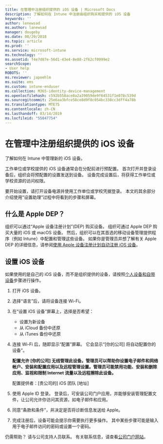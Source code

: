 ```yaml
---
title: 在管理中注册组织提供的 iOS 设备 | Microsoft Docs
description: 了解如何在 Intune 中注册由组织购买和提供的 iOS 设备
keywords: ''
author: lenewsad
ms.author: lanewsad
manager: dougeby
ms.date: 08/29/2018
ms.topic: article
ms.prod: ''
ms.service: microsoft-intune
ms.technology: ''
ms.assetid: f4e7d87e-56d1-43e4-8e88-2f62cf0999e2
searchScope:
- User help
ROBOTS: ''
ms.reviewer: japoehlm
ms.suite: ems
ms.custom: intune-enduser
ms.collection: M365-identity-device-management
ms.openlocfilehash: c592b558ace0a2a39059de9f64531f1e078c539d
ms.sourcegitcommit: 25e6aa3bfce58ce8d9f8c054bc338cc3dff4a78b
ms.translationtype: MTE75
ms.contentlocale: zh-CN
ms.lasthandoff: 03/14/2019
ms.locfileid: "55847754"
---
```

# <a name="enroll-your-organization-provided-ios-device-in-management"></a>在管理中注册组织提供的 iOS 设备

了解如何在 Intune 中管理新的 iOS 设备。  

工作单位或学校提供的 iOS 设备通常会在分配前进行预配置。 首次打开并登录设备后，组织会将预配置的设置发送到设备。 设备完成设置后，将获得工作单位或学校资源的访问权限。  

要开始设置，请打开设备电源并使用工作单位或学校凭据登录。 本文的其余部分介绍使用“设置助理”过程中将看到的步骤和屏幕。 

## <a name="what-is-apple-dep"></a>什么是 Apple DEP？
组织可以通过“Apple 设备注册计划”(DEP) 购买设备。 组织可通过 Apple DEP 购买大量的 iOS 或 macOS 设备。 然后，组织可以在其首选的移动设备管理提供程序（例如 Intune）中配置和管理这些设备。 如果你是管理员并想了解有关 Apple DEP 的详细信息，请参阅[使用 Apple 设备注册计划自动注册 iOS 设备](https://docs.microsoft.com/intune/device-enrollment-program-enroll-ios)。  

## <a name="set-up-your-ios-device"></a>设置 iOS 设备  
如果使用的是自己的 iOS 设备，而不是组织提供的设备，请按照[个人设备和自带设备](enroll-your-device-in-intune-ios.md)步骤进行操作。  

1. 打开 iOS 设备。 
2. 选择“语言”后，请将设备连接 Wi-Fi。
3. 在“设置 iOS 设备”屏幕上，选择是否希望： 
 
   - 设置为新设备
   - 从 iCloud 备份中还原
   - 从 iTunes 备份中还原

4. 连接 Wi-Fi 后，随即显示“配置”屏幕。 它会显示“[你的公司] 将自动配置你的设备”。

   **配置允许 [你的公司] 无线管理此设备。管理员可以帮助你设置电子邮件和网络帐户、安装和配置应用以及远程管理设置。管理员可能禁用功能、安装和删除应用、监视和限制 Internet 流量以及远程擦除此设备。**
 
   配置提供者：[贵公司的] iOS 团队 [地址]

5. 使用 Apple ID 登录。 登录后，可安装公司门户应用，并能够安装管理配置文件，让公司允许你访问其资源，如电子邮件和应用。 
6. 同意“条款和条件”，并决定是否将诊断信息发送给 Apple。
7. 完成注册后，设备可能会提示你需要执行更多操作。 其中某些步骤可能是输入用于电子邮件访问的密码或设置一个密码。

仍需帮助？ 请与公司支持人员联系。 有关联系信息，请查看[公司门户网站](https://go.microsoft.com/fwlink/?linkid=2010980)。

